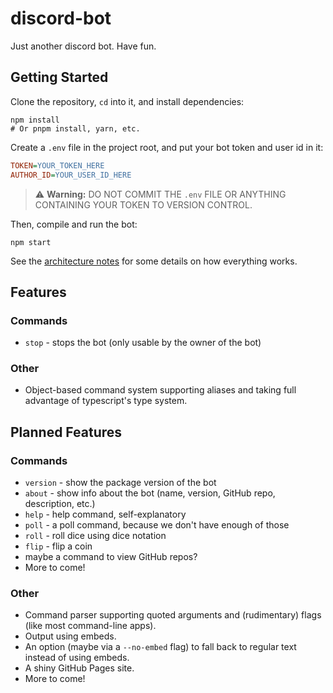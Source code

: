 # discord-bot

Just another discord bot. Have fun.

## Getting Started

Clone the repository, `cd` into it, and install dependencies:

```console
npm install
# Or pnpm install, yarn, etc.
```

Create a `.env` file in the project root, and put your bot token and user id in it:

```ini
TOKEN=YOUR_TOKEN_HERE
AUTHOR_ID=YOUR_USER_ID_HERE
```

> ⚠ **Warning:** DO NOT COMMIT THE `.env` FILE OR ANYTHING CONTAINING YOUR TOKEN TO VERSION CONTROL.

Then, compile and run the bot:

```console
npm start
```

See the [architecture notes](./architecture-notes.md) for some details on how everything works.

## Features

### Commands

- `stop` - stops the bot (only usable by the owner of the bot)

### Other

- Object-based command system supporting aliases and taking full advantage of typescript's type system.

## Planned Features

### Commands

- `version` - show the package version of the bot
- `about` - show info about the bot (name, version, GitHub repo, description, etc.)
- `help` - help command, self-explanatory
- `poll` - a poll command, because we don't have enough of those
- `roll` - roll dice using dice notation
- `flip` - flip a coin
- maybe a command to view GitHub repos?
- More to come!

### Other

- Command parser supporting quoted arguments and (rudimentary) flags (like most command-line apps).
- Output using embeds.
- An option (maybe via a `--no-embed` flag) to fall back to regular text instead of using embeds.
- A shiny GitHub Pages site.
- More to come!
